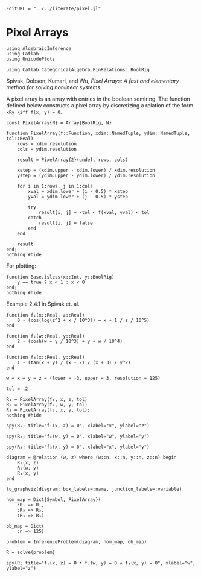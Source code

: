 ```@meta
EditURL = "../../literate/pixel.jl"
```

# Pixel Arrays

````@example pixel
using AlgebraicInference
using Catlab
using UnicodePlots

using Catlab.CategoricalAlgebra.FinRelations: BoolRig
````

Spivak, Dobson, Kumari, and Wu, *Pixel Arrays: A fast and elementary method for solving nonlinear systems.*

A pixel array is an array with entries in the boolean semiring. The function defined below constructs a pixel array by discretizing a relation of the form ``xRy \iff f(x, y) = 0``.

````@example pixel
const PixelArray{N} = Array{BoolRig, N}

function PixelArray(f::Function, xdim::NamedTuple, ydim::NamedTuple, tol::Real)
    rows = xdim.resolution
    cols = ydim.resolution

    result = PixelArray{2}(undef, rows, cols)

    xstep = (xdim.upper - xdim.lower) / xdim.resolution
    ystep = (ydim.upper - ydim.lower) / ydim.resolution

    for i in 1:rows, j in 1:cols
        xval = xdim.lower + (i - 0.5) * xstep
        yval = ydim.lower + (j - 0.5) * ystep

        try
            result[i, j] = -tol < f(xval, yval) < tol
        catch
            result[i, j] = false
        end
    end

    result
end;
nothing #hide
````

For plotting:

````@example pixel
function Base.isless(x::Int, y::BoolRig)
    y == true ? x < 1 : x < 0
end;
nothing #hide
````

Example 2.4.1 in Spivak et. al.

````@example pixel
function f₁(x::Real, z::Real)
    0 - (cos(log(z^2 + x / 10^3)) − x + 1 / z / 10^5)
end

function f₂(w::Real, y::Real)
    2 - (cosh(w + y / 10^3) + y + w / 10^4)
end

function f₃(x::Real, y::Real)
    1 - (tan(x + y) / (x - 2) / (x + 3) / y^2)
end

w = x = y = z = (lower = -3, upper = 3, resolution = 125)

tol = .2

R₁ = PixelArray(f₁, x, z, tol)
R₂ = PixelArray(f₂, w, y, tol)
R₃ = PixelArray(f₃, x, y, tol);
nothing #hide
````

````@example pixel
spy(R₁; title="f₁(x, z) = 0", xlabel="x", ylabel="z")
````

````@example pixel
spy(R₂; title="f₂(w, y) = 0", xlabel="w", ylabel="y")
````

````@example pixel
spy(R₃; title="f₃(x, y) = 0", xlabel="x", ylabel="y")
````

````@example pixel
diagram = @relation (w, z) where (w::n, x::n, y::n, z::n) begin
    R₁(x, z)
    R₂(w, y)
    R₃(x, y)
end

to_graphviz(diagram; box_labels=:name, junction_labels=:variable)
````

````@example pixel
hom_map = Dict{Symbol, PixelArray}(
    :R₁ => R₁,
    :R₂ => R₂,
    :R₃ => R₃)

ob_map = Dict(
    :n => 125)

problem = InferenceProblem(diagram, hom_map, ob_map)

R = solve(problem)

spy(R; title="f₁(x, z) = 0 ∧ f₂(w, y) = 0 ∧ f₃(x, y) = 0", xlabel="w", ylabel="z")
````

